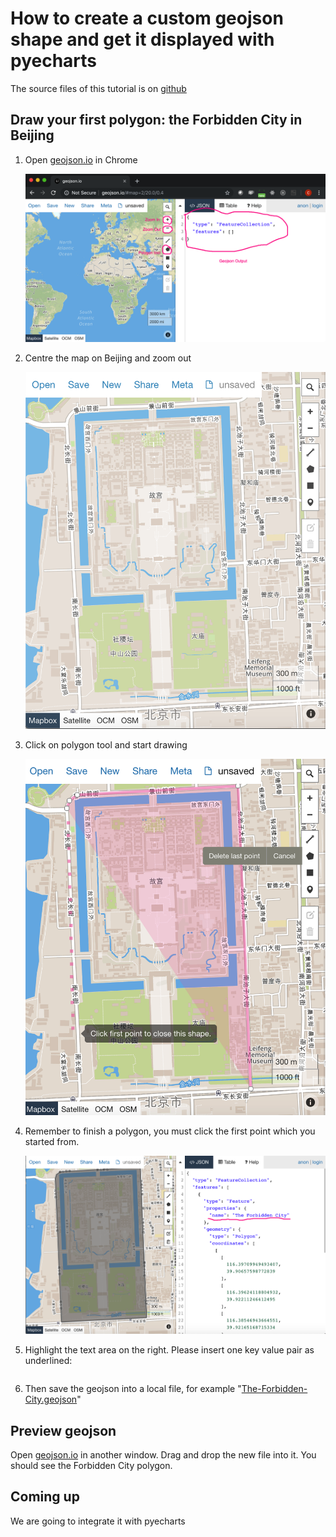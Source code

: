 # How to create a custom geojson shape and get it displayed with pyecharts

The source files of this tutorial is on [github](https://github.com/echarts-maps/The-Forbidden-City-Demo)

## Draw your first polygon: the Forbidden City in Beijing

1. Open [geojson.io](http://geojson.io) in Chrome

    ![geojson](../image/tutorial/geojson.png)

1. Centre the map on Beijing and zoom out

    ![geojson-2](../image/tutorial/geojson-2.png)

1. Click on polygon tool and start drawing

    ![geojson-3](../image/tutorial/geojson-3.png)

1. Remember to finish a polygon, you must click the first point which you started from.

    ![geojson-4](../image/tutorial/geojson-4.png)

1. Highlight the text area on the right. Please insert one key value pair as underlined:

   ```"name": "The Forbidden City"

1. Then save the geojson into a local file, for example "[The-Forbidden-City.geojson](https://github.com/echarts-maps/The-Forbidden-City-Demo/blob/master/The-Forbidden-City.geojson)"


## Preview geojson

Open [geojson.io](http://geojson.io) in another window. Drag and drop the new file
into it. You should see the Forbidden City polygon.


## Coming up

We are going to integrate it with pyecharts